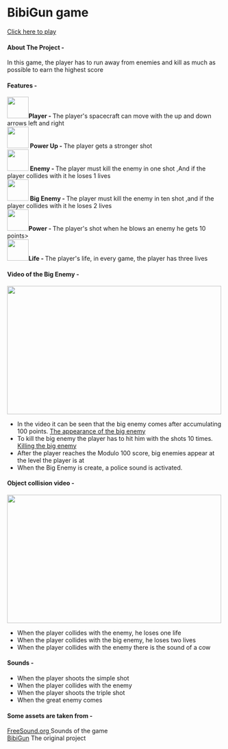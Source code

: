 

# BibiGun game
 <a href="https://orabu103.itch.io/bibigun">Click here to play</a>
<h4>About The Project -</h4>
<p>In this game, the player has to run away from enemies and kill as much as possible to earn the highest score</p>

<h4>Features -</h4>
<p>
<strong> 
<img src="./Assets/Sprites/Bibi_r.png"  width="50px" height="50px" />Player - </strong>
 The player's spacecraft can move with the up and down arrows left and right<br>
<strong>
<img src="./Assets/Sprites/power_up_r.png" width="50px" height="50px" /> Power Up - </strong>
The player gets a stronger shot <br>
<strong> 
<img src="./Assets/Sprites/cow_r.png" width="50px" height="50px" /> Enemy - </strong> 
The player must kill the enemy in one shot ,And if the player collides with it he loses 1 lives<br>
<strong> 
<img src="./Assets/Sprites/big_cow_r.png" width="50px" height="50px" /> Big Enemy - </strong>
The player must kill the enemy in ten shot ,and if the player collides with it he loses 2 lives<br>
<strong> 
<img src="./Assets/Sprites/star_laser.png" width="50px" height="50px" />Power - </strong>
The player's shot when he blows an enemy he gets 10 points><br>
<strong> 
<img src="./Assets/Sprites/heart_powerup.png" width="50px" height="50px" />Life - </strong>
The player's life, in every game, the player has three lives<br>
</p>

<h4>Video of the Big Enemy -</h4>
<img src="./Assets/Gif/Bigcow.gif" width="500px" height="300px" />
<p><ul>
 
<li>In the video it can be seen that the big enemy comes after accumulating 100 points.
</strong> <a href="./Assets/Script/Player.cs"> The appearance of the big enemy </a></li>

<li>To kill the big enemy the player has to hit him with the shots 10 times.
</strong> <a href="./Assets/Script/DbigEnemy.cs"> Killing the big enemy </a></li>

<li>After the player reaches the Modulo 100 score, big enemies appear at the level the player is at</li>

<li>When the Big Enemy is create, a police sound is activated.</li>
</ul>



<h4>Object collision video -</h4>
<img src="./Assets/Gif/newlife.gif" width="500px" height="300px" />

<p><ul>
<li>When the player collides with the enemy, he loses one life</li>
<li>When the player collides with the big enemy, he loses two lives</li>
<li>When the player collides with the enemy there is the sound of a cow</li>
</ul>

<h4>Sounds -</h4>

<p><ul>
<li>When the player shoots the simple shot</li>
<li>When the player collides with the enemy</li>
<li>When the player shoots the triple shot</li>
<li>When the great enemy comes</li>
</ul>

<h4>Some assets are taken from -</h4>
<p></strong> <a href="https://freesound.org/browse/"> FreeSound.org </a> Sounds of the game<br>
</strong> <a href="https://github.com/maoz-grossman/BibiGun"> BibiGun</a> The original project</p>


